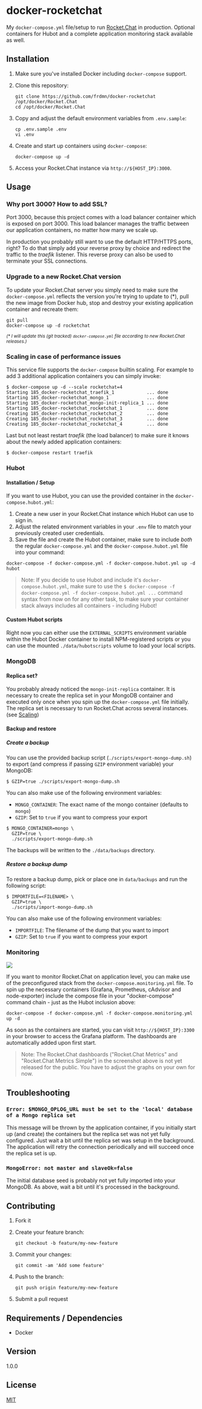 # docker-rocketchat

My `docker-compose.yml` file/setup to run [Rocket.Chat](https://rocket.chat) in production. Optional containers for Hubot and a complete application monitoring stack available as well.

## Installation

1. Make sure you've installed Docker including `docker-compose` support.
2. Clone this repository:

    ```shell
    git clone https://github.com/frdmn/docker-rocketchat /opt/docker/Rocket.Chat
    cd /opt/docker/Rocket.Chat
    ```

3. Copy and adjust the default environment variables from `.env.sample`:

    ```shell
    cp .env.sample .env
    vi .env
    ```

4. Create and start up containers using `docker-compose`:

    ```
    docker-compose up -d
    ```

5. Access your Rocket.Chat instance via `http://${HOST_IP}:3000`.

## Usage

### Why port 3000? How to add SSL?

Port 3000, because this project comes with a load balancer container which is exposed on port 3000. This load balancer manages the traffic between our application containers, no matter how many we scale up.

In production you probably still want to use the default HTTP/HTTPS ports, right? To do that simply add your reverse proxy by choice and redirect the traffic to the _traefik_ listener. This reverse proxy can also be used to terminate your SSL connections.

### Upgrade to a new Rocket.Chat version

To update your Rocket.Chat server you simply need to make sure the `docker-compose.yml` reflects the version you're trying to update to (\*),  pull the new image from Docker hub, stop and destroy your existing application container and recreate them:

```
git pull
docker-compose up -d rocketchat
```

<sub>_(* I will update this (git tracked) `docker-compose.yml` file according to new Rocket.Chat releases.)_</sub>

### Scaling in case of performance issues

This service file supports the `docker-compose` builtin scaling. For example to add 3 additional application containers you can simply invoke:

```
$ docker-compose up -d --scale rocketchat=4
Starting 185_docker-rocketchat_traefik_1            ... done
Starting 185_docker-rocketchat_mongo_1              ... done
Starting 185_docker-rocketchat_mongo-init-replica_1 ... done
Starting 185_docker-rocketchat_rocketchat_1         ... done
Creating 185_docker-rocketchat_rocketchat_2         ... done
Creating 185_docker-rocketchat_rocketchat_3         ... done
Creating 185_docker-rocketchat_rocketchat_4         ... done
```

Last but not least restart _traefik_ (the load balancer) to make sure it knows about the newly added application containers:

```
$ docker-compose restart traefik
```

### Hubot

#### Installation / Setup

If you want to use Hubot, you can use the provided container in the `docker-compose.hubot.yml`:

1. Create a new user in your Rocket.Chat instance which Hubot can use to sign in.
2. Adjust the related environment variables in your `.env` file to match your previously created user credentials.
3. Save the file and create the Hubot container, make sure to include _both_ the regular `docker-compose.yml` and the `docker-compose.hubot.yml` file into your command:

```
docker-compose -f docker-compose.yml -f docker-compose.hubot.yml up -d hubot
```

> Note: If you decide to use Hubot and include it's `docker-compose.hubot.yml`, make sure to use the `$ docker-compose -f docker-compose.yml -f docker-compose.hubot.yml ...` command syntax from now on for any other task, to make sure your container stack always includes all containers - including Hubot!

#### Custom Hubot scripts

Right now you can either use the `EXTERNAL_SCRIPTS` environment variable within the Hubot Docker container to install NPM-registered scripts or you can use the mounted `./data/hubotscripts` volume to load your local scripts.

### MongoDB

#### Replica set?

You probably already noticed the `mongo-init-replica` container. It is necessary to create the replica set in your MongoDB container and executed only once when you spin up the `docker-compose.yml` file initially. The replica set is necessary to run Rocket.Chat across several instances. (see [Scaling](#scaling-in-case-of-performance-issues))

#### Backup and restore

##### Create a backup

You can use the provided backup script (`./scripts/export-mongo-dump.sh`) to export (and compress if passing `GZIP` environment variable) your MongoDB:

```
$ GZIP=true ./scripts/export-mongo-dump.sh
```

You can also make use of the following environment variables:

- `MONGO_CONTAINER`: The exact name of the mongo container (defaults to `mongo`)
- `GZIP`: Set to `true` if you want to compress your export

```
$ MONGO_CONTAINER=mongo \
  GZIP=true \
  ./scripts/export-mongo-dump.sh
```

The backups will be written to the `./data/backups` directory.

##### Restore a backup dump

To restore a backup dump, pick or place one in `data/backups` and run the following script:

```
$ IMPORTFILE=<FILENAME> \
  GZIP=true \
  ./scripts/import-mongo-dump.sh
```

You can also make use of the following environment variables:

- `IMPORTFILE`: The filename of the dump that you want to import
- `GZIP`: Set to `true` if you want to compress your export

### Monitoring

![](https://i.imgur.com/lghiEqB.png)

If you want to monitor Rocket.Chat on application level, you can make use of the preconfigured stack from the `docker-compose.monitoring.yml` file. To spin up the necessary containers (Grafana, Prometheus, cAdvisor and node-exporter) include the compose file in your "docker-compose" command chain - just as the Hubot inclusion above:

```
docker-compose -f docker-compose.yml -f docker-compose.monitoring.yml up -d
```

As soon as the containers are started, you can visit `http://${HOST_IP}:3300` in your browser to access the Grafana platform. The dashboards are automatically added upon first start.

> Note: The Rocket.Chat dashboards ("Rocket.Chat Metrics" and "Rocket.Chat Metrics Simple") in the screenshot above is not yet released for the public. You have to adjust the graphs on your own for now.

## Troubleshooting

### `Error: $MONGO_OPLOG_URL must be set to the 'local' database of a Mongo replica set`

This message will be thrown by the application container, if you initially start up (and create) the containers but the replica set was not yet fully configured. Just wait a bit until the replica set was setup in the background. The application will retry the connection periodically and will succeed once the replica set is up.

### `MongoError: not master and slaveOk=false`

The initial database seed is probably not yet fully imported into your MongoDB. As above, wait a bit until it's processed in the background.

## Contributing

1. Fork it
2. Create your feature branch:

    ```shell
    git checkout -b feature/my-new-feature
    ```

3. Commit your changes:

    ```shell
    git commit -am 'Add some feature'
    ```

4. Push to the branch:

    ```shell
    git push origin feature/my-new-feature
    ```

5. Submit a pull request

## Requirements / Dependencies

* Docker

## Version

1.0.0

## License

[MIT](LICENSE)
